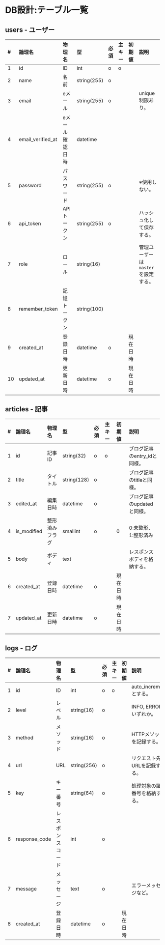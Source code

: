 # DB設計:テーブル一覧

## users - ユーザー

|#|論理名|物理名|型|必須|主キー|初期値|説明|
|:---|:---|:---|:---|:---|:---|:---|:---|
|1|id|ID|int|o|o|||
|2|name|名前|string(255)|o||||
|3|email|eメール|string(255)|o|||unique制限あり。|
|4|email_verified_at|eメール確認日時|datetime|||||
|5|password|パスワード|string(255)|o|||※使用しない。|
|6|api_token|APIトークン|string(255)|o|||ハッシュ化して保存する。|
|7|role|ロール|string(16)||||管理ユーザーは`master`を設定する。|
|8|remember_token|記憶トークン|string(100)|||||
|9|created_at|登録日時|datetime|o||現在日時||
|10|updated_at|更新日時|datetime|o||現在日時||

## articles - 記事

|#|論理名|物理名|型|必須|主キー|初期値|説明|
|:---|:---|:---|:---|:---|:---|:---|:---|
|1|id|記事ID|string(32)|o|o||ブログ記事のentry_idと同様。|
|2|title|タイトル|string(128)|o|||ブログ記事のtitleと同様。|
|3|edited_at|編集日時|datetime|o|||ブログ記事のupdatedと同様。|
|4|is_modified|整形済みフラグ|smallint|o||0|0:未整形、1:整形済み|
|5|body|ボディ|text||||レスポンスボディを格納する。|
|6|created_at|登録日時|datetime|o||現在日時||
|7|updated_at|更新日時|datetime|o||現在日時||

## logs - ログ

|#|論理名|物理名|型|必須|主キー|初期値|説明|
|:---|:---|:---|:---|:---|:---|:---|:---|
|1|id|ID|int|o|o||auto_incrementとする。|
|2|level|レベル|string(16)|o|||INFO, ERRORのいずれか。|
|3|method|メソッド|string(16)|o|||HTTPメソッドを記録する。|
|4|url|URL|string(256)|o|||リクエスト先のURLを記録する。|
|5|key|キー番号|string(64)|o|||処理対象の識別番号を格納する。|
|6|response_code|レスポンスコード|int|o||||
|7|message|メッセージ|text|o|||エラーメッセージなど。|
|8|created_at|登録日時|datetime|o||現在日時||
